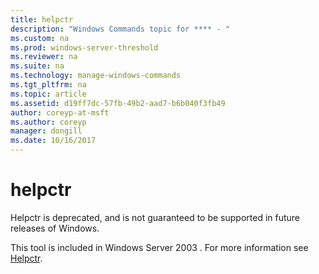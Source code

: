 ```yaml
---
title: helpctr
description: "Windows Commands topic for **** - "
ms.custom: na
ms.prod: windows-server-threshold
ms.reviewer: na
ms.suite: na
ms.technology: manage-windows-commands
ms.tgt_pltfrm: na
ms.topic: article
ms.assetid: d19ff7dc-57fb-49b2-aad7-b6b040f3fb49
author: coreyp-at-msft
ms.author: coreyp
manager: dongill
ms.date: 10/16/2017
---
```


# helpctr



Helpctr is deprecated, and is not guaranteed to be supported in future releases of Windows.

This tool is included in Windows Server 2003 . For more information see [Helpctr](https://technet.microsoft.com/library/cc755821(v=ws.10).aspx).